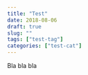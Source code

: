 ```yaml
---
title: "Test"
date: 2018-08-06
draft: true
slug: ""
tags: ["test-tag"]
categories: ["test-cat"]
---
```


Bla bla bla
